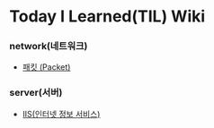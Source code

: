 # Today I Learned(TIL) Wiki

### network(네트워크)
- [패킷 (Packet)](https://github.com/gami03/TIL/blob/main/network/%ED%8C%A8%ED%82%B7%20(Packet).md)

### server(서버)
- [IIS(인터넷 정보 서비스)](https://github.com/gami03/TIL/blob/main/server/IIS(%EC%9D%B8%ED%84%B0%EB%84%B7%20%EC%A0%95%EB%B3%B4%20%EC%84%9C%EB%B9%84%EC%8A%A4).md)
